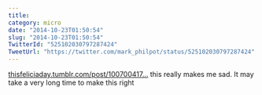 ```yaml
---
title: 
category: micro
date: "2014-10-23T01:50:54"
slug: "2014-10-23T01:50:54"
TwitterId: "525102030797287424"
TweetUrl: "https://twitter.com/mark_philpot/status/525102030797287424"
---
```


[thisfeliciaday.tumblr.com/post/100700417…](http://thisfeliciaday.tumblr.com/post/100700417809/the-only-thing-i-have-to-say-about-gamer-gate)
this really makes me sad. It may take a very long time to make this right
